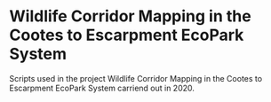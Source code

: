 # Wildlife Corridor Mapping in the Cootes to Escarpment EcoPark System

Scripts used in the project Wildlife Corridor Mapping in the Cootes to Escarpment EcoPark System carriend out in 2020. 
